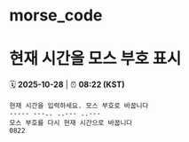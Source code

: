 # morse_code
# 현재 시간을 모스 부호 표시
<!-- MORSE_TIME_START -->
🗓️ **2025-10-28** | ⏰ **08:22 (KST)**

```
현재 시간을 입력하세요. 모스 부호로 바꿉니다
----- ---.. ..--- ..---
모스 부호를 다시 현재 시간으로 바꿉니다
0822
```
<!-- MORSE_TIME_END -->
